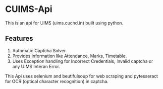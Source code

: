 # CUIMS-Api
This is an api for UIMS (uims.cuchd.in) built using python.

## Features
1. Automatic Captcha Solver.
2. Provides information like Attendance, Marks, Timetable.
3. Uses Exception handling for Incorrect Credentials, Invalid captcha or any UIMS Interan Error.


This Api uses selenium and beutifulsoup for web scraping and pytesseract for OCR (optical character recognition) in captcha.
